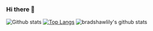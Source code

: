 ### Hi there 👋

<!--
**bradshawlily/bradshawlily** is a ✨ _special_ ✨ repository because its `README.md` (this file) appears on your GitHub profile.

Here are some ideas to get you started:

- 🔭 I’m currently working on ...
- 🌱 I’m currently learning ...
- 👯 I’m looking to collaborate on ...
- 🤔 I’m looking for help with ...
- 💬 Ask me about ...
- 📫 How to reach me: ...
- 😄 Pronouns: ...
- ⚡ Fun fact: ...
-->

![Github stats](https://github-readme-stats.vercel.app/api?username=yourGithubUsername)
[![Top Langs](https://github-readme-stats.vercel.app/api/top-langs/?username=bradshawlily)](https://github.com/bradshawlily/github-readme-stats)
![bradshawlily's github stats](https://github-readme-stats.vercel.app/api?username=bradshawlily&show_icons=true&theme=radical)
